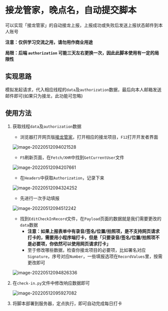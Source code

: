 # 接龙管家，晚点名，自动提交脚本

可以实现「接龙管家」的自动接龙上报，上报成功或失败后发送上报状态邮件到本人账号

**注意：仅供学习交流之用，请勿用作商业用途**

**局限：后端 `authorization` 可能三天左右更换一次，因此此脚本使用有一定的局限性**

## 实现思路

模拟发起请求，代入相应线程的`data`及`authorization`数据，最后向本人邮箱发送邮件即可(如果只为接龙，此功能可忽略)

## 使用方法

1. 获取线程`data`及`authorization`数据

   - 浏览器打开网页版[接龙管家](https://i.jielong.co/)，打开相应的接龙项目，`F12`打开开发者界面

   ![image-20220512094021528](https://expicture.oss-cn-beijing.aliyuncs.com/img/202205121001173.png)

   - `F5`刷新页面，在`Fetch/XHR`中找到`GetCurrentUser`文件

   ![image-20220512094207661](https://expicture.oss-cn-beijing.aliyuncs.com/img/202205121001175.png)

   - 在`Headers`中获取`Authorization`，记录下来

   ![image-20220512094324252](https://expicture.oss-cn-beijing.aliyuncs.com/img/202205121001176.png)

   - 先进行一次手动填报

   ![image-20220512094512242](https://expicture.oss-cn-beijing.aliyuncs.com/img/202205121001177.png)

   - 找到`EditCheckInRecord`文件，在`Payload`页面的数据就是我们需要更改的`data`数据
     - **注意：如果上报表单中有录音/签名/位置/拍照项，是不支持网页请求打卡的，需要用小程序端打卡，但是「只要录音/签名/位置/拍照项不是必要项，你依然可以使用网页请求打卡」**
     - 至于修改哪些数据，检查你接龙项目的必要项，比如署名对应`Signature`，序号对应`Number`，一些填报选项在`RecordValues`里，按需更改即可

   ![image-20220512094826336](https://expicture.oss-cn-beijing.aliyuncs.com/img/202205121001178.png)

2. 在`check-in.py`文件中修改响应数据即可

   ![image-20220512095927082](https://expicture.oss-cn-beijing.aliyuncs.com/img/202205121001179.png)

3. 将脚本部署到服务器，定点执行，即可自动完成每日打卡
